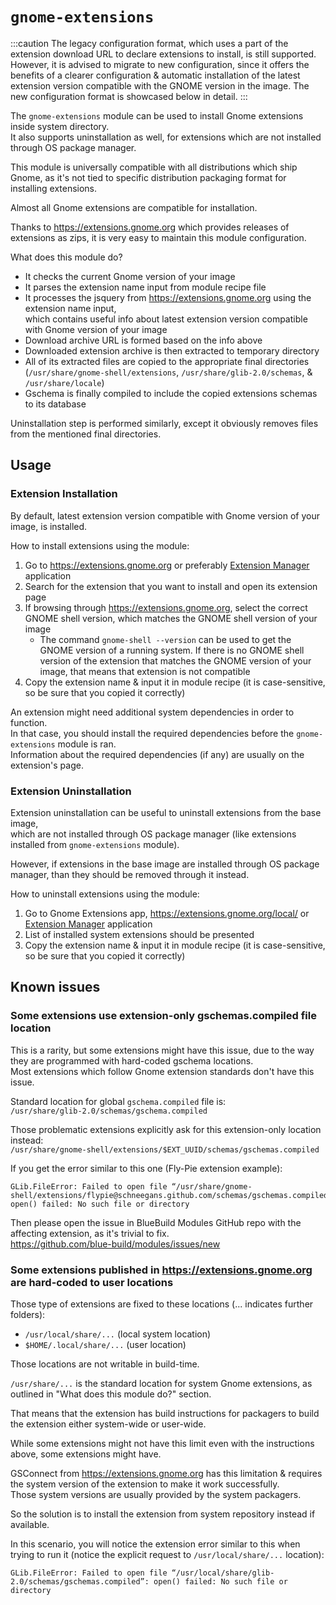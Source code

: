 # `gnome-extensions`

:::caution
The legacy configuration format, which uses a part of the extension download URL to declare extensions to install, is still supported. However, it is advised to migrate to new configuration, since it offers the benefits of a clearer configuration & automatic installation of the latest extension version compatible with the GNOME version in the image. The new configuration format is showcased below in detail.
:::

The `gnome-extensions` module can be used to install Gnome extensions inside system directory.  
It also supports uninstallation as well, for extensions which are not installed through OS package manager.

This module is universally compatible with all distributions which ship Gnome, as it's not tied to specific distribution packaging format for installing extensions.

Almost all Gnome extensions are compatible for installation.

Thanks to https://extensions.gnome.org which provides releases of extensions as zips, it is very easy to maintain this module configuration.  

What does this module do?  
- It checks the current Gnome version of your image
- It parses the extension name input from module recipe file
- It processes the jsquery from https://extensions.gnome.org using the extension name input,  
  which contains useful info about latest extension version compatible with Gnome version of your image 
- Download archive URL is formed based on the info above  
- Downloaded extension archive is then extracted to temporary directory
- All of its extracted files are copied to the appropriate final directories  
  (`/usr/share/gnome-shell/extensions`, `/usr/share/glib-2.0/schemas`, & `/usr/share/locale`)
- Gschema is finally compiled to include the copied extensions schemas to its database

Uninstallation step is performed similarly, except it obviously removes files from the mentioned final directories.

## Usage

### Extension Installation

By default, latest extension version compatible with Gnome version of your image, is installed.

How to install extensions using the module:  
1. Go to https://extensions.gnome.org or preferably [Extension Manager](https://github.com/mjakeman/extension-manager) application
2. Search for the extension that you want to install and open its extension page
3. If browsing through https://extensions.gnome.org, select the correct GNOME shell version, which matches the GNOME shell version of your image
   - The command `gnome-shell --version` can be used to get the GNOME version of a running system.
   If there is no GNOME shell version of the extension that matches the GNOME version of your image, that means that extension is not compatible
4. Copy the extension name & input it in module recipe (it is case-sensitive, so be sure that you copied it correctly)

An extension might need additional system dependencies in order to function.  
In that case, you should install the required dependencies before the `gnome-extensions` module is ran.  
Information about the required dependencies (if any) are usually on the extension's page.  

### Extension Uninstallation

Extension uninstallation can be useful to uninstall extensions from the base image,  
which are not installed through OS package manager (like extensions installed from `gnome-extensions` module).

However, if extensions in the base image are installed through OS package manager, than they should be removed through it instead.

How to uninstall extensions using the module:  
1. Go to Gnome Extensions app, https://extensions.gnome.org/local/ or [Extension Manager](https://github.com/mjakeman/extension-manager) application
2. List of installed system extensions should be presented
3. Copy the extension name & input it in module recipe (it is case-sensitive, so be sure that you copied it correctly)

## Known issues
  
### Some extensions use extension-only gschemas.compiled file location

This is a rarity, but some extensions might have this issue, due to the way they are programmed with hard-coded gschema locations.  
Most extensions which follow Gnome extension standards don't have this issue.

Standard location for global `gschema.compiled` file is:  
`/usr/share/glib-2.0/schemas/gschema.compiled`

Those problematic extensions explicitly ask for this extension-only location instead:  
`/usr/share/gnome-shell/extensions/$EXT_UUID/schemas/gschemas.compiled`

If you get the error similar to this one (Fly-Pie extension example):  
```
GLib.FileError: Failed to open file “/usr/share/gnome-shell/extensions/flypie@schneegans.github.com/schemas/gschemas.compiled”: open() failed: No such file or directory
```

Then please open the issue in BlueBuild Modules GitHub repo with the affecting extension, as it's trivial to fix.  
https://github.com/blue-build/modules/issues/new

### Some extensions published in https://extensions.gnome.org are hard-coded to user locations

Those type of extensions are fixed to these locations (... indicates further folders):  
- `/usr/local/share/...` (local system location)  
- `$HOME/.local/share/...` (user location)

Those locations are not writable in build-time.

`/usr/share/...` is the standard location for system Gnome extensions, as outlined in "What does this module do?" section.

That means that the extension has build instructions for packagers to build the extension either system-wide or user-wide.

While some extensions might not have this limit even with the instructions above, some extensions might have.

GSConnect from https://extensions.gnome.org has this limitation & requires the system version of the extension to make it work successfully.  
Those system versions are usually provided by the system packagers.

So the solution is to install the extension from system repository instead if available.

In this scenario, you will notice the extension error similar to this when trying to run it (notice the explicit request to `/usr/local/share/...` location):  
```
GLib.FileError: Failed to open file “/usr/local/share/glib-2.0/schemas/gschemas.compiled”: open() failed: No such file or directory
```
